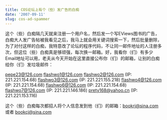 ```yaml
---
title: COS论坛上有个（些）发广告的白痴
date: '2007-09-11'
slug: cos-ad-spammer
---
```


这个（些）白痴隔几天就来注册一个用户名，然后发一个写EViews图书的广告，白痴大人发广告帖被我看见之后，我马上就会用关键词搜索一下，然后批量删除，为了对付这样的白痴，我特意改了论坛的程序代码，不让同一邮件地址的人注册多次，但这位（些）白痴真是够顽强，每次换一邮箱。好，我看你（们）有多少Email地址可以用，老夫从今天开始在这里直接公布你（们）的邮箱，让别的白痴给你（们）发垃圾邮件：

[pepe23@126.com](mailto:pepe23@126.com) [flashwo1@126.com](mailto:flashwo1@126.com) [flashwo2@126.com](mailto:flashwo2@126.com) (IP: 221.221.154.68) [flashwo3@126.com](mailto:flashwo3@126.com) (IP: 221.221.155.218) [flashwo4@126.com](mailto:flashwo4@126.com) (IP: 221.221.154.68) [flashwo6@126.com](mailto:flashwo6@126.com) (IP: 221.221.154.68) [flashwo7@126.com](mailto:flashwo7@126.com) (IP: 221.221.146.186) [prety168@yahoo.cn](mailto:prety168@yahoo.cn) (IP: 221.221.153.116)

这个（些）白痴每次都招人将个人信息发到他（们）的邮箱：[bookrj@sina.com](mailto:bookrj@sina.com) 或者 [bookcj@sina.com](mailto:bookcj@sina.com)

